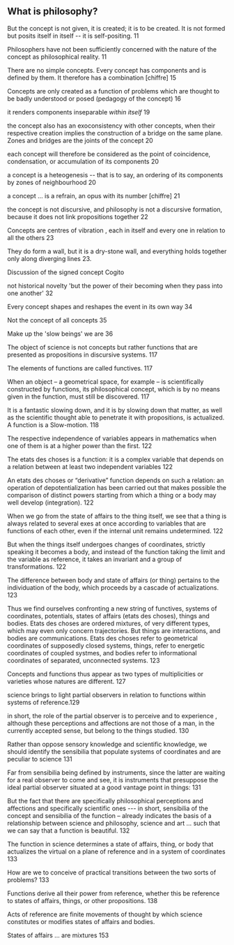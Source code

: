 ﻿##   What is philosophy?

But the concept is not given, it is created; it is to be created. It is not formed but posits itself in itself -- it is self-positing.  11

Philosophers have not been sufficiently concerned with the nature of the concept as philosophical reality. 11

There are no simple concepts. Every concept has components and is defined by them. It therefore has a combination [chiffre]  15

Concepts are only created as a function of problems which are thought to be badly understood or posed (pedagogy of the concept)  16

it renders components inseparable _within itself_ 19

the concept also has an exoconsistency with other concepts, when their respective creation implies the construction of a bridge on the same plane. Zones and bridges are the joints of the concept 20

each concept will therefore be considered as the point of coincidence, condensation, or accumulation of its components 20


a concept is a heteogenesis -- that is to say, an ordering of its components by zones of neighbourhood  20

a concept ... is a refrain, an opus with its number [chiffre] 21 

the concept is not discursive, and philosophy is not a discursive formation, because it does not link propositions together 22

Concepts are centres of vibration , each in itself and every one in relation to all the others 23

They do form a wall, but it is a dry-stone wall, and everything holds together only along diverging lines 23.  

Discussion of the signed concept Cogito

not historical novelty 'but the power of their becoming when they pass into one another'  32

Every concept shapes and reshapes the event in its own way 34

Not the concept of all concepts 35

Make up the 'slow beings' we are 36




The object of science is not concepts but rather functions that are presented as propositions in discursive systems. 117

The elements of functions are called functives. 117

When an object – a geometrical space, for example – is scientifically constructed by functions, its philosophical concept, which is by no means given in the function, must still be discovered. 117

It is a fantastic slowing down,  and it is by slowing down that matter, as well as the scientific thought able to penetrate it with propositions, is actualized. A function is a Slow-motion. 118

The respective independence of variables appears in mathematics when one of them is at a higher power than the first. 122

The etats des choses is a function: it is a complex variable that depends on a relation between at least two independent variables 122

An etats des choses or “derivative” function depends on such a relation: an operation of depotentialization has been carried out that makes possible the comparison of distinct powers starting from which a thing or a body may well develop (integration). 122

When we go from the state of affairs to the thing itself, we see that a thing is always related to several exes at once according to variables that are functions of each other, even if the internal unit remains undetermined.  122

But when the things itself undergoes changes of coordinates, strictly speaking it becomes a body, and instead of the function taking the limit and the variable as reference, it takes an invariant and a group of transformations. 122

The difference between body and state of affairs (or thing) pertains to the individuation of the body, which proceeds by a cascade of actualizations. 123

Thus we find ourselves confronting a new string of functives, systems of coordinates, potentials, states of affairs (etats des choses), things and bodies. Etats des choses are ordered mixtures, of very different types, which may even only concern trajectories. But things are interactions, and bodies are communications. Etats des choses refer to geometrical coordinates of supposedly closed systems, things, refer to energetic coordinates of coupled systmes, and bodies refer to informational coordinates of separated, unconnected systems. 123

Concepts and functions thus appear as two types of multiplicities or varieties whose natures are different. 127

science brings to light partial observers  in relation to functions within systems of reference.129

in short, the role of the partial observer is to perceive and to experience , although these perceptions and affections are not those of a man, in the currently accepted sense, but belong to the things studied. 130

Rather than oppose sensory knowledge and scientific knowledge, we should identify the sensibilia that populate systems of coordinates and are peculiar to science 131

Far from sensibilia being defined by instruments, since the latter are waiting for a real observer to come and see, it is instruments that presuppose the ideal partial observer situated at a good vantage point in things: 131

But the fact that there are specifically philosophical perceptions and affections and specifically scientific ones --- in short, sensibilia of the concept and sensibilia of the function – already indicates the basis of a relationship between science and philosophy, science and art … such that we can say that a function is beautiful. 132

The function in science determines a state of affairs, thing, or body that actualizes the virtual on a plane of reference and in a system of coordinates 133

How are we to conceive of practical transitions between the two sorts of problems? 133

Functions derive all their power from reference, whether this be reference to states of affairs, things, or other propositions. 138

Acts of reference are finite movements of thought by which science constitutes or modifies states of affairs and bodies. 

States of affairs … are mixtures 153
